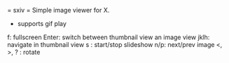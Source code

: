 = sxiv =
Simple image viewer for X.
- supports gif play

f: fullscreen
Enter: switch between thumbnail view an image view
jklh: navigate in thumbnail view
s : start/stop slideshow
n/p: next/prev image
<, >, ? : rotate


